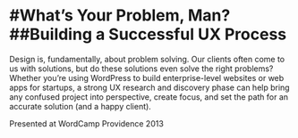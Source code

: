 #What’s Your Problem, Man?
##Building a Successful UX Process
==========

Design is, fundamentally, about problem solving. Our clients often come to us with solutions, but do these solutions even solve the right problems? Whether you’re using WordPress to build enterprise-level websites or web apps for startups, a strong UX research and discovery phase can help bring any confused project into perspective, create focus, and set the path for an accurate solution (and a happy client).

Presented at WordCamp Providence 2013
